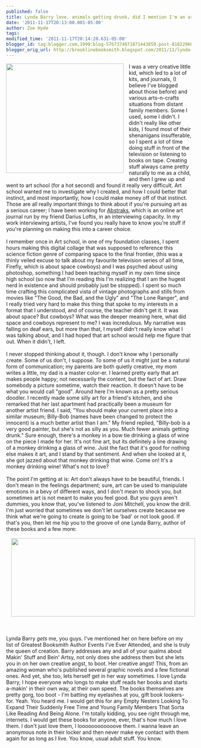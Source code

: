 ```yaml
---
published: false
title: Lynda Barry love, animals getting drunk, did I mention I'm an art school dropout?
date: '2011-11-17T20:13:00.001-05:00'
author: Zoe Hyde
tags: 
modified_time: '2011-11-17T20:14:28.631-05:00'
blogger_id: tag:blogger.com,1999:blog-5767374071871443859.post-8182296013349503489
blogger_orig_url: http://brooklinebooksmith.blogspot.com/2011/11/lynda-barry-love-animals-getting-drunk.html
---
```


<div class="separator" style="clear: both; text-align: left;"><a href="http://hammer.ucla.edu/image/1671/600/450.JPG" imageanchor="1" style="clear: left; float: left; margin-bottom: 1em; margin-right: 1em;"><img border="0" height="298" src="http://hammer.ucla.edu/image/1671/600/450.JPG" width="320" /></a>I was a very creative little kid, which led to a lot of kits, and journals, (I believe I've blogged about those before) and various arts-n-crafts situations from distant family members. Some I used, some I didn't. I didn't really like other kids, I found most of their shenanigans insufferable, so I spent a lot of time doing stuff in front of the television or listening to books on tape. Creating stuff always came pretty naturally to me as a child, and then I grew up and went to art school (for a hot second) and found it really very difficult. Art school wanted me to investigate why I created, and how I could better that instinct, and most importantly, how I could make money off of that instinct. Those are all really important things to think about if you're pursuing art as a serious career; I have been working for <a href="http://www.abstraks.com/">Abstraks</a>, which is an online art journal run by my friend Darius Loftis, in an interviewing capacity. In my work interviewing artists, I've found you really have to know you're stuff if you're planning on making this into a career choice. </div><div class="separator" style="clear: both; text-align: left;"><br /></div><div class="separator" style="clear: both; text-align: left;">I remember once in Art school, in one of my foundation classes, I spent hours making this digital collage that was supposed to reference this science fiction genre of comparing space to the final frontier, (this was a thinly veiled excuse to talk about my favourite television series of all time, Firefly, which is about space cowboys)&nbsp;and I was psyched about using photoshop, something I had been teaching myself in my own time since high school&nbsp;(so now that I'm reading this I'm realizing that I am the hugest nerd in existence and should probably just be stopped). I spent so much time crafting this complicated vista of vintage photographs and stills from movies like "The Good, the Bad, and the Ugly" and "The Lone Ranger", and I really tried very hard to make this thing that spoke to my interests in a format that I understood, and of course, the teacher didn't get it. It was about space? But cowboys? What was the deeper meaning here, what did space and cowboys represent to me? I was incredulous. My narrative was falling on deaf ears, but more than that, I myself didn't really know what I was talking about, and I had hoped that art school would help me figure that out. When it didn't, I left.</div><div class="separator" style="clear: both; text-align: left;"><br /></div>I never stopped thinking about it, though. I don't know why I personally create. Some of us don't, I suppose. To some of us it might just be a natural form of communication; my parents are both quietly creative, my mom writes a little, my dad is a master color-er. I learned pretty early that art makes people happy; not necessarily the content, but the fact of art. Draw somebody a picture sometime, watch their reaction. It doesn't have to be what you would call "good". Around here I'm known as a pretty serious doodler. I recently made some silly art for a friend's kitchen, and she remarked that her last apartment had practically been a museum for another artist friend. I said, "You should make your current place into a similar museum; Billy-Bob (names have been changed to protect the innocent) is a much better artist than I am." My friend replied, "Billy-bob is a very good painter, but she's not as silly as you. Much fewer animals getting drunk." Sure enough, there's a monkey in a bow tie drinking a glass of wine on the piece I made for her. It's not fine art, but its definitely a line drawing of a monkey drinking a glass of wine. Just the fact that it's good for nothing else makes it art, and I stand by that sentiment. And when she looked at it, she got jazzed about that monkey drinking that wine. Come on! It's a monkey drinking wine! What's not to love? <br /><br />The point I'm getting at is: Art don't always have to be beautiful,&nbsp;friends. I don't mean in the feelings department; sure, art can be used to manipulate emotions in a bevy of different ways, and I don't mean to shock you, but sometimes art is not meant to make you feel good. But you guys aren't dummies, you know that, you've listened to Joni Mitchell, you know the drill. I'm just worried that sometimes we don't let ourselves create because we think what we're going to create is going to be 'bad' or not look good. If that's you, then let me hip you to the groove of one Lynda Barry, author of these books and a few more:<br /><br /><div class="separator" style="clear: both; text-align: center;"><a href="http://img.photobucket.com/albums/v373/Nuhbrans/barry.jpg?t=1321576886" imageanchor="1" style="margin-left: 1em; margin-right: 1em;"><img border="0" height="213" src="http://img.photobucket.com/albums/v373/Nuhbrans/barry.jpg?t=1321576886" width="500" /></a></div><div class="separator" style="clear: both; text-align: center;"><br /></div><br /><br /><div style="text-align: left;">Lynda Barry <em>gets </em>me, you guys. I've mentioned her on here before on my list of Greatest Booksmith Author Events I've Ever Attended, and she is truly the queen of creation. Barry addresses any and all of your qualms about Makin' Stuff and Bein' Artsy, not only does she address them but she lets you in on her own creative angst, to boot. Her creative angst! This, from an amazing woman who's published several graphic novels and a few fictional ones. And yet, she too, lets herself get in her way sometimes. I love Lynda Barry, I hope everyone who longs to make stuff reads her books and starts a-makin' in their own way, at their own speed. The books themselves are pretty gorg, too boot - I'm batting my eyelashes at you, gift book lookers-for. Yeah. You heard me. I would get this for any&nbsp;Empty Nesters&nbsp;Looking To Expand Their Suddenly Free Time and Young Family Members That Sorta Like Reading And Being Alone. I'm totally kidding, you see right through me, internets. I would get these books for anyone, ever, that's how much I love them. I don't just love them, I loooooooooooove them. I wanna leave an anonymous note in their locker and then never make eye contact with them again for as long as I live. You know, usual adult stuff. You know. </div>